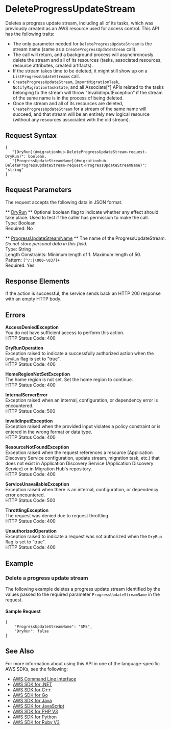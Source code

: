 # DeleteProgressUpdateStream<a name="API_DeleteProgressUpdateStream"></a>

Deletes a progress update stream, including all of its tasks, which was previously created as an AWS resource used for access control\. This API has the following traits:
+ The only parameter needed for `DeleteProgressUpdateStream` is the stream name \(same as a `CreateProgressUpdateStream` call\)\.
+ The call will return, and a background process will asynchronously delete the stream and all of its resources \(tasks, associated resources, resource attributes, created artifacts\)\.
+ If the stream takes time to be deleted, it might still show up on a `ListProgressUpdateStreams` call\.
+  `CreateProgressUpdateStream`, `ImportMigrationTask`, `NotifyMigrationTaskState`, and all Associate\[\*\] APIs related to the tasks belonging to the stream will throw "InvalidInputException" if the stream of the same name is in the process of being deleted\.
+ Once the stream and all of its resources are deleted, `CreateProgressUpdateStream` for a stream of the same name will succeed, and that stream will be an entirely new logical resource \(without any resources associated with the old stream\)\.

## Request Syntax<a name="API_DeleteProgressUpdateStream_RequestSyntax"></a>

```
{
   "[DryRun](#migrationhub-DeleteProgressUpdateStream-request-DryRun)": boolean,
   "[ProgressUpdateStreamName](#migrationhub-DeleteProgressUpdateStream-request-ProgressUpdateStreamName)": "string"
}
```

## Request Parameters<a name="API_DeleteProgressUpdateStream_RequestParameters"></a>

The request accepts the following data in JSON format\.

 ** [DryRun](#API_DeleteProgressUpdateStream_RequestSyntax) **   <a name="migrationhub-DeleteProgressUpdateStream-request-DryRun"></a>
Optional boolean flag to indicate whether any effect should take place\. Used to test if the caller has permission to make the call\.  
Type: Boolean  
Required: No

 ** [ProgressUpdateStreamName](#API_DeleteProgressUpdateStream_RequestSyntax) **   <a name="migrationhub-DeleteProgressUpdateStream-request-ProgressUpdateStreamName"></a>
The name of the ProgressUpdateStream\. *Do not store personal data in this field\.*   
Type: String  
Length Constraints: Minimum length of 1\. Maximum length of 50\.  
Pattern: `[^/:|\000-\037]+`   
Required: Yes

## Response Elements<a name="API_DeleteProgressUpdateStream_ResponseElements"></a>

If the action is successful, the service sends back an HTTP 200 response with an empty HTTP body\.

## Errors<a name="API_DeleteProgressUpdateStream_Errors"></a>

 **AccessDeniedException**   
You do not have sufficient access to perform this action\.  
HTTP Status Code: 400

 **DryRunOperation**   
Exception raised to indicate a successfully authorized action when the `DryRun` flag is set to "true"\.  
HTTP Status Code: 400

 **HomeRegionNotSetException**   
The home region is not set\. Set the home region to continue\.  
HTTP Status Code: 400

 **InternalServerError**   
Exception raised when an internal, configuration, or dependency error is encountered\.  
HTTP Status Code: 500

 **InvalidInputException**   
Exception raised when the provided input violates a policy constraint or is entered in the wrong format or data type\.  
HTTP Status Code: 400

 **ResourceNotFoundException**   
Exception raised when the request references a resource \(Application Discovery Service configuration, update stream, migration task, etc\.\) that does not exist in Application Discovery Service \(Application Discovery Service\) or in Migration Hub's repository\.  
HTTP Status Code: 400

 **ServiceUnavailableException**   
Exception raised when there is an internal, configuration, or dependency error encountered\.  
HTTP Status Code: 500

 **ThrottlingException**   
The request was denied due to request throttling\.  
HTTP Status Code: 400

 **UnauthorizedOperation**   
Exception raised to indicate a request was not authorized when the `DryRun` flag is set to "true"\.  
HTTP Status Code: 400

## Example<a name="API_DeleteProgressUpdateStream_Examples"></a>

### Delete a progress update stream<a name="API_DeleteProgressUpdateStream_Example_1"></a>

The following example deletes a progress update stream identified by the values passed to the required parameter `ProgressUpdateStreamName` in the request\.

#### Sample Request<a name="API_DeleteProgressUpdateStream_Example_1_Request"></a>

```
{
    "ProgressUpdateStreamName": "SMS", 
    "DryRun": false
}
```

## See Also<a name="API_DeleteProgressUpdateStream_SeeAlso"></a>

For more information about using this API in one of the language\-specific AWS SDKs, see the following:
+  [AWS Command Line Interface](https://docs.aws.amazon.com/goto/aws-cli/AWSMigrationHub-2017-05-31/DeleteProgressUpdateStream) 
+  [AWS SDK for \.NET](https://docs.aws.amazon.com/goto/DotNetSDKV3/AWSMigrationHub-2017-05-31/DeleteProgressUpdateStream) 
+  [AWS SDK for C\+\+](https://docs.aws.amazon.com/goto/SdkForCpp/AWSMigrationHub-2017-05-31/DeleteProgressUpdateStream) 
+  [AWS SDK for Go](https://docs.aws.amazon.com/goto/SdkForGoV1/AWSMigrationHub-2017-05-31/DeleteProgressUpdateStream) 
+  [AWS SDK for Java](https://docs.aws.amazon.com/goto/SdkForJava/AWSMigrationHub-2017-05-31/DeleteProgressUpdateStream) 
+  [AWS SDK for JavaScript](https://docs.aws.amazon.com/goto/AWSJavaScriptSDK/AWSMigrationHub-2017-05-31/DeleteProgressUpdateStream) 
+  [AWS SDK for PHP V3](https://docs.aws.amazon.com/goto/SdkForPHPV3/AWSMigrationHub-2017-05-31/DeleteProgressUpdateStream) 
+  [AWS SDK for Python](https://docs.aws.amazon.com/goto/boto3/AWSMigrationHub-2017-05-31/DeleteProgressUpdateStream) 
+  [AWS SDK for Ruby V3](https://docs.aws.amazon.com/goto/SdkForRubyV3/AWSMigrationHub-2017-05-31/DeleteProgressUpdateStream) 